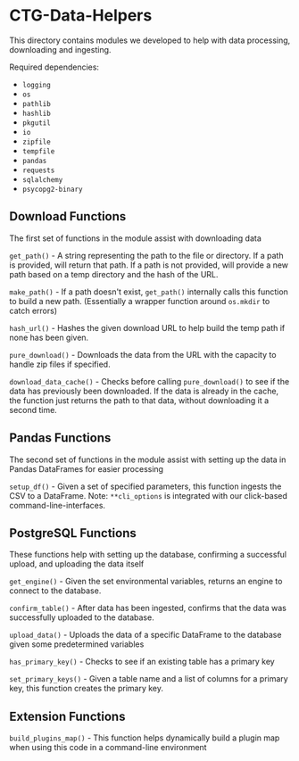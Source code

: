 # CTG-Data-Helpers
This directory contains modules we developed to help with data processing, downloading and ingesting. 

Required dependencies:
- `logging`
- `os`
- `pathlib`
- `hashlib`
- `pkgutil`
- `io`
- `zipfile`
- `tempfile`
- `pandas`
- `requests`
- `sqlalchemy`
- `psycopg2-binary`

## Download Functions
The first set of functions in the module assist with downloading data

`get_path()` - A string representing the path to the file or directory. If a path is provided, will return that path. If a path is not provided, will provide a new path based on a temp directory and the hash of the URL.

`make_path()` - If a path doesn't exist, `get_path()` internally calls this function to build a new path. (Essentially a wrapper function around `os.mkdir` to catch errors)

`hash_url()` - Hashes the given download URL to help build the temp path if none has been given. 

`pure_download()` - Downloads the data from the URL with the capacity to handle zip files if specified. 

`download_data_cache()` - Checks before calling `pure_download()` to see if the data has previously been downloaded. If the data is already in the cache, the function just returns the path to that data, without downloading it a second time. 

## Pandas Functions
The second set of functions in the module assist with setting up the data in Pandas DataFrames for easier processing

`setup_df()` - Given a set of specified parameters, this function ingests the CSV to a DataFrame. Note: `**cli_options` is integrated with our click-based command-line-interfaces. 


## PostgreSQL Functions
These functions help with setting up the database, confirming a successful upload, and uploading the data itself

`get_engine()` - Given the set environmental variables, returns an engine to connect to the database. 

`confirm_table()` - After data has been ingested, confirms that the data was successfully uploaded to the database. 

`upload_data()` - Uploads the data of a specific DataFrame to the database given some predetermined variables

`has_primary_key()` - Checks to see if an existing table has a primary key

`set_primary_keys()` - Given a table name and a list of columns for a primary key, this function creates the primary key. 

## Extension Functions
`build_plugins_map()` - This function helps dynamically build a plugin map when using this code in a command-line environment
